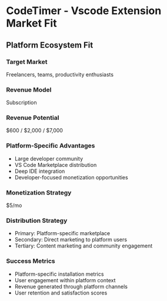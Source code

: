 # CodeTimer - Vscode Extension Market Fit

## Platform Ecosystem Fit

### Target Market
Freelancers, teams, productivity enthusiasts

### Revenue Model
Subscription

### Revenue Potential
$600 / $2,000 / $7,000

### Platform-Specific Advantages
- Large developer community
- VS Code Marketplace distribution
- Deep IDE integration
- Developer-focused monetization opportunities

### Monetization Strategy
$5/mo

### Distribution Strategy
- Primary: Platform-specific marketplace
- Secondary: Direct marketing to platform users
- Tertiary: Content marketing and community engagement

### Success Metrics
- Platform-specific installation metrics
- User engagement within platform context
- Revenue generated through platform channels
- User retention and satisfaction scores
